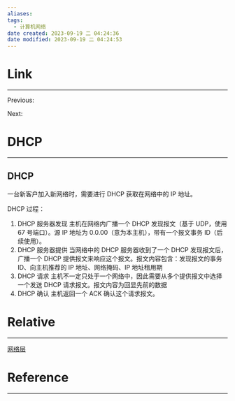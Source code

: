 ```yaml
---
aliases:
tags:
  - 计算机网络
date created: 2023-09-19 二 04:24:36
date modified: 2023-09-19 二 04:24:53
---
```


# Link

---

Previous:

Next:

# DHCP

---

## DHCP

一台新客户加入新网络时，需要进行 DHCP 获取在网络中的 IP 地址。

DHCP 过程：

1. DHCP 服务器发现
   主机在网络内广播一个 DHCP 发现报文（基于 UDP，使用 67 号端口）。源 IP 地址为 0.0.00（意为本主机），带有一个报文事务 ID（后续使用）。
2. DHCP 服务器提供
   当网络中的 DHCP 服务器收到了一个 DHCP 发现报文后，广播一个 DHCP 提供报文来响应这个报文。报文内容包含：发现报文的事务 ID、向主机推荐的 IP 地址、网络掩码、IP 地址租用期
3. DHCP 请求
   主机不一定只处于一个网络中，因此需要从多个提供报文中选择一个发送 DHCP 请求报文。报文内容为回显先前的数据
4. DHCP 确认
   主机返回一个 ACK 确认这个请求报文。

# Relative

---

[网络层](网络层.md)

# Reference

---
